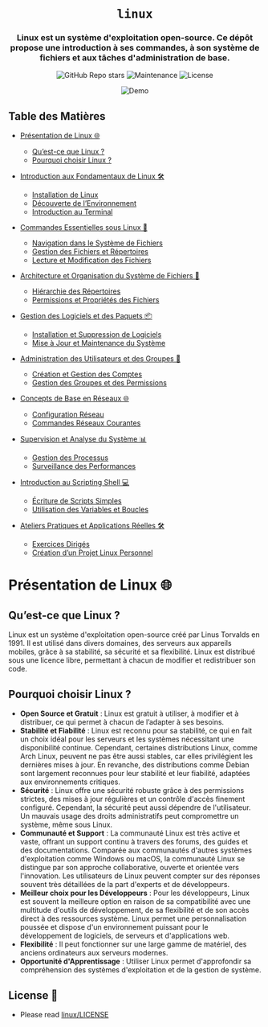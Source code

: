 <div align="center">

# `linux`

<h3>
    Linux est un système d'exploitation open-source. Ce dépôt propose une introduction à ses commandes, à son système de fichiers et aux tâches d'administration de base.
</h3>

<!-- Badges -->

![GitHub Repo stars](https://img.shields.io/github/stars/nemo256/linux?style=for-the-badge)
![Maintenance](https://shields.io/maintenance/yes/2024?style=for-the-badge)
![License](https://shields.io/github/license/nemo256/linux?style=for-the-badge)

<!-- Demo image -->

![Demo](demo.png)

</div>

<!-- TABLE OF CONTENTS -->

## Table des Matières

- [Présentation de Linux 🌐](#présentation-de-linux)

  - [Qu’est-ce que Linux ?](#quest-ce-que-linux)
  - [Pourquoi choisir Linux ?](#pourquoi-choisir-linux)

- [Introduction aux Fondamentaux de Linux 🛠️](#introduction-aux-fondamentaux-de-linux)

  - [Installation de Linux](#installation-de-linux)
  - [Découverte de l’Environnement](#découverte-de-lenvironnement)
  - [Introduction au Terminal](#introduction-au-terminal)

- [Commandes Essentielles sous Linux 📜](#commandes-essentielles-sous-linux)

  - [Navigation dans le Système de Fichiers](#navigation-dans-le-système-de-fichiers)
  - [Gestion des Fichiers et Répertoires](#gestion-des-fichiers-et-répertoires)
  - [Lecture et Modification des Fichiers](#lecture-et-modification-des-fichiers)

- [Architecture et Organisation du Système de Fichiers 📂](#architecture-et-organisation-du-système-de-fichiers)

  - [Hiérarchie des Répertoires](#hiérarchie-des-répertoires)
  - [Permissions et Propriétés des Fichiers](#permissions-et-propriétés-des-fichiers)

- [Gestion des Logiciels et des Paquets 📦](#gestion-des-logiciels-et-des-paquets)

  - [Installation et Suppression de Logiciels](#installation-et-suppression-de-logiciels)
  - [Mise à Jour et Maintenance du Système](#mise-à-jour-et-maintenance-du-système)

- [Administration des Utilisateurs et des Groupes 👤](#administration-des-utilisateurs-et-des-groupes)

  - [Création et Gestion des Comptes](#création-et-gestion-des-comptes)
  - [Gestion des Groupes et des Permissions](#gestion-des-groupes-et-des-permissions)

- [Concepts de Base en Réseaux 🌐](#concepts-de-base-en-réseaux)

  - [Configuration Réseau](#configuration-réseau)
  - [Commandes Réseaux Courantes](#commandes-réseaux-courantes)

- [Supervision et Analyse du Système 📊](#supervision-et-analyse-du-système)

  - [Gestion des Processus](#gestion-des-processus)
  - [Surveillance des Performances](#surveillance-des-performances)

- [Introduction au Scripting Shell 💻](#introduction-au-scripting-shell)

  - [Écriture de Scripts Simples](#écriture-de-scripts-simples)
  - [Utilisation des Variables et Boucles](#utilisation-des-variables-et-boucles)

- [Ateliers Pratiques et Applications Réelles 🛠️](#ateliers-pratiques-et-applications-réelles)
  - [Exercices Dirigés](#exercices-dirigés)
  - [Création d’un Projet Linux Personnel](#création-dun-projet-linux-personnel)

# Présentation de Linux 🌐

## Qu’est-ce que Linux ?

Linux est un système d'exploitation open-source créé par Linus Torvalds en 1991. Il est utilisé dans divers domaines, des serveurs aux appareils mobiles, grâce à sa stabilité, sa sécurité et sa flexibilité. Linux est distribué sous une licence libre, permettant à chacun de modifier et redistribuer son code.

## Pourquoi choisir Linux ?

- **Open Source et Gratuit** : Linux est gratuit à utiliser, à modifier et à distribuer, ce qui permet à chacun de l’adapter à ses besoins.
- **Stabilité et Fiabilité** : Linux est reconnu pour sa stabilité, ce qui en fait un choix idéal pour les serveurs et les systèmes nécessitant une disponibilité continue. Cependant, certaines distributions Linux, comme Arch Linux, peuvent ne pas être aussi stables, car elles privilégient les dernières mises à jour. En revanche, des distributions comme Debian sont largement reconnues pour leur stabilité et leur fiabilité, adaptées aux environnements critiques.
- **Sécurité** : Linux offre une sécurité robuste grâce à des permissions strictes, des mises à jour régulières et un contrôle d'accès finement configuré. Cependant, la sécurité peut aussi dépendre de l'utilisateur. Un mauvais usage des droits administratifs peut compromettre un système, même sous Linux.
- **Communauté et Support** : La communauté Linux est très active et vaste, offrant un support continu à travers des forums, des guides et des documentations. Comparée aux communautés d'autres systèmes d'exploitation comme Windows ou macOS, la communauté Linux se distingue par son approche collaborative, ouverte et orientée vers l'innovation. Les utilisateurs de Linux peuvent compter sur des réponses souvent très détaillées de la part d'experts et de développeurs.
- **Meilleur choix pour les Développeurs** : Pour les développeurs, Linux est souvent la meilleure option en raison de sa compatibilité avec une multitude d'outils de développement, de sa flexibilité et de son accès direct à des ressources système. Linux permet une personnalisation poussée et dispose d'un environnement puissant pour le développement de logiciels, de serveurs et d'applications web.
- **Flexibilité** : Il peut fonctionner sur une large gamme de matériel, des anciens ordinateurs aux serveurs modernes.
- **Opportunité d'Apprentissage** : Utiliser Linux permet d'approfondir sa compréhension des systèmes d'exploitation et de la gestion de système.

## License 📑

- Please read [linux/LICENSE](https://github.com/nemo256/linux/blob/master/LICENSE)

